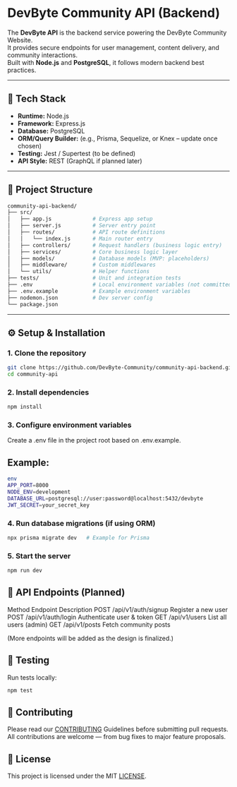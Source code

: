 # DevByte Community API (Backend)

The **DevByte API** is the backend service powering the DevByte Community Website.  
It provides secure endpoints for user management, content delivery, and community interactions.  
Built with **Node.js** and **PostgreSQL**, it follows modern backend best practices.

---

## 🚀 Tech Stack

- **Runtime:** Node.js
- **Framework:** Express.js
- **Database:** PostgreSQL
- **ORM/Query Builder:** (e.g., Prisma, Sequelize, or Knex – update once chosen)
- **Testing:** Jest / Supertest (to be defined)
- **API Style:** REST (GraphQL if planned later)

---

## 📂 Project Structure

```bash
community-api-backend/
├── src/
│   ├── app.js             # Express app setup
│   ├── server.js          # Server entry point
│   ├── routes/            # API route definitions
│   │   └── index.js       # Main router entry
│   ├── controllers/       # Request handlers (business logic entry)
│   ├── services/          # Core business logic layer
│   ├── models/            # Database models (MVP: placeholders)
│   ├── middleware/        # Custom middlewares
│   └── utils/             # Helper functions
├── tests/                 # Unit and integration tests
├── .env                   # Local environment variables (not committed)
├── .env.example           # Example environment variables
├── nodemon.json           # Dev server config
└── package.json

```

---

## ⚙️ Setup & Installation

### 1. Clone the repository

```bash
git clone https://github.com/DevByte-Community/community-api-backend.git
cd community-api
```

### 2. Install dependencies

```bash
npm install
```

### 3. Configure environment variables

Create a .env file in the project root based on .env.example.

## Example:

```bash
env
APP_PORT=8000
NODE_ENV=development
DATABASE_URL=postgresql://user:password@localhost:5432/devbyte
JWT_SECRET=your_secret_key
```

### 4. Run database migrations (if using ORM)

```bash
npx prisma migrate dev   # Example for Prisma
```

### 5. Start the server

```bash
npm run dev
```

## 📡 API Endpoints (Planned)

Method Endpoint Description
POST /api/v1/auth/signup Register a new user
POST /api/v1/auth/login Authenticate user & token
GET /api/v1/users List all users (admin)
GET /api/v1/posts Fetch community posts

(More endpoints will be added as the design is finalized.)

## 🧪 Testing

Run tests locally:

```bash
npm test
```

## 🤝 Contributing

Please read our [CONTRIBUTING](./CONTRIBUTING.md) Guidelines before submitting pull requests.
All contributions are welcome — from bug fixes to major feature proposals.

## 📜 License

This project is licensed under the MIT [LICENSE](./LICENSE.md).
